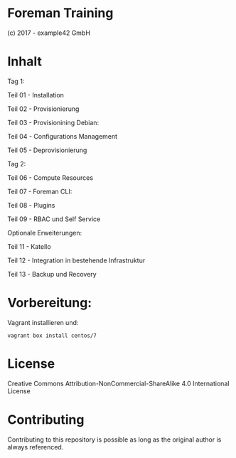# Foreman Training
(c) 2017 - example42 GmbH

# Inhalt

Tag 1:

Teil 01 - Installation

Teil 02 - Provisionierung

Teil 03 - Provisionining Debian:

Teil 04 - Configurations Management

Teil 05 - Deprovisionierung

Tag 2:

Teil 06 - Compute Resources

Teil 07 - Foreman CLI:

Teil 08 - Plugins

Teil 09 - RBAC und Self Service

Optionale Erweiterungen:

Teil 11 - Katello

Teil 12 - Integration in bestehende Infrastruktur

Teil 13 - Backup und Recovery

# Vorbereitung:

Vagrant installieren und:

    vagrant box install centos/7

# License
Creative Commons Attribution-NonCommercial-ShareAlike 4.0 International License

# Contributing
Contributing to this repository is possible as long as the original author is always referenced.


